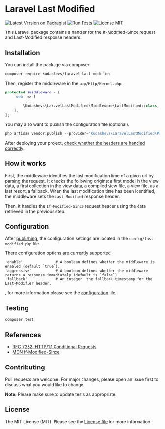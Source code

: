 # Laravel Last Modified

[![Latest Version on Packagist](https://img.shields.io/packagist/v/kudashevs/laravel-last-modified.svg)](https://packagist.org/packages/kudashevs/laravel-last-modified)
[![Run Tests](https://github.com/kudashevs/laravel-last-modified/actions/workflows/run-tests.yml/badge.svg)](https://github.com/kudashevs/laravel-last-modified/actions/workflows/run-tests.yml)
[![License MIT](https://img.shields.io/badge/License-MIT-green.svg)](LICENSE.md)

This Laravel package contains a handler for the If-Modified-Since request and Last-Modified response headers. 


## Installation

You can install the package via composer:
```bash
composer require kudashevs/laravel-last-modified
```

Then, register the middleware in the `app/Http/Kernel.php`:
```php
protected $middleware = [
    'web' => [
        ...
        \Kudashevs\LaravelLastModified\Middleware\LastModified::class,
    ],
];
```

You may also want to publish the configuration file (optional).
```php
php artisan vendor:publish --provider="Kudashevs\LaravelLastModified\Providers\LastModifiedServiceProvider"
```

After deploying your project, [check whether the headers are handled correctly](https://en.web-tool.org/check-last-modified/). 


## How it works

First, the middleware identifies the last modification time of a given url by parsing the request. It checks the following
origins: a first model in the view data, a first collection in the view data, a compiled view file, a view file, as a last
resort, a fallback. When the last modification time has been identified, the middleware sets the `Last-Modified` response header.

Then, it handles the `If-Modified-Since` request header using the data retrieved in the previous step.


## Configuration

After [publishing](#installation), the configuration settings are located in the `config/last-modified.php` file.

There configuration options are currently supported:
```
'enable'               # A boolean defines whether the middleware is enabled (default `true`).
'aggressive'           # A boolean defines whether the middleware returns a response immediately (default is `false`).
'fallback'             # An integer  the fallback timestamp for the Last-Modifier header.
```
, for more information please see the [configuration](config/last-modified.php) file.


## Testing

```bash
composer test
```


## References

- [RFC 7232: HTTP/1.1 Conditional Requests](https://datatracker.ietf.org/doc/html/rfc7232#section-3.3)
- [MDN If-Modified-Since](https://developer.mozilla.org/en-US/docs/Web/HTTP/Headers/If-Modified-Since)


## Contributing

Pull requests are welcome. For major changes, please open an issue first to discuss what you would like to change.

 **Note:** Please make sure to update tests as appropriate.


## License

The MIT License (MIT). Please see the [License file](LICENSE.md) for more information.